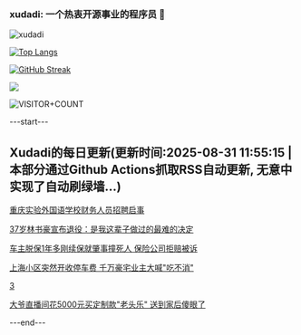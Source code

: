 ### xudadi: 一个热衷开源事业的程序员 👋

![xudadi](https://github-readme-stats-git-masterorgs-github-readme-stats-team.vercel.app/api?username=xudadi)

[![Top Langs](https://github-readme-stats.vercel.app/api/top-langs/?username=xudadi)](https://github.com/anuraghazra/github-readme-stats)

[![GitHub Streak](https://streak-stats.demolab.com?user=xudadi&locale=zh_Hans)](https://git.io/streak-stats)

![](https://raw.githubusercontent.com/xudadi/xudadi/main/assets/github-contribution-grid-snake.svg)

![VISITOR+COUNT](https://komarev.com/ghpvc/?username=xudadi&label=VISITOR+COUNT)


---start---

## Xudadi的每日更新(更新时间:2025-08-31 11:55:15 | 本部分通过Github Actions抓取RSS自动更新, 无意中实现了自动刷绿墙...)

[重庆实验外国语学校财务人员招聘启事](https://www.gongkaoleida.com/article/2595583)

[37岁林书豪宣布退役：是我这辈子做过的最难的决定](https://m.163.com/news/article/K89CKAF50001899O.html)

[车主脱保1年多刚续保就肇事撞死人 保险公司拒赔被诉](https://m.163.com/news/article/K87DD4I30514R9OJ.html)

[上海小区突然开收停车费 千万豪宅业主大喊"吃不消"](https://m.163.com/news/article/K85MT5AN0514EGPO.html)

[3](https://m.163.com/touch/news/sub/domestic)

[大爷直播间花5000元买定制款"老头乐" 送到家后傻眼了](https://m.163.com/news/article/K85JBGRF05149FJ6.html)

---end---
